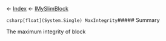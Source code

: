 ← [Index](Api-Index) ← [IMySlimBlock](VRage.Game.ModAPI.Ingame.IMySlimBlock)

```csharp[float](System.Single) MaxIntegrity```##### Summary

The maximum integrity of block

